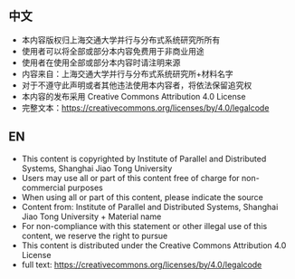 
## 中文
* 本内容版权归上海交通大学并行与分布式系统研究所所有
* 使用者可以将全部或部分本内容免费用于非商业用途
* 使用者在使用全部或部分本内容时请注明来源
* 内容来自：上海交通大学并行与分布式系统研究所+材料名字
* 对于不遵守此声明或者其他违法使用本内容者，将依法保留追究权
* 本内容的发布采用 Creative Commons Attribution 4.0 License
* 完整文本：https://creativecommons.org/licenses/by/4.0/legalcode

## EN

* This content is copyrighted by Institute of Parallel and Distributed Systems, Shanghai Jiao Tong University 
* Users may use all or part of this content free of charge for non-commercial purposes 
* When using all or part of this content, please indicate the source 
* Content from: Institute of Parallel and Distributed Systems, Shanghai Jiao Tong University + Material name 
* For non-compliance with this statement or other illegal use of this content, we reserve the right to pursue 
* This content is distributed under the Creative Commons Attribution 4.0 License 
* full text: https://creativecommons.org/licenses/by/4.0/legalcode

